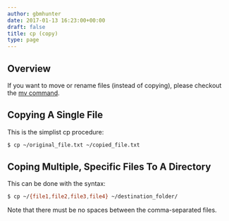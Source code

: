 ```yaml
---
author: gbmhunter
date: 2017-01-13 16:23:00+00:00
draft: false
title: cp (copy)
type: page
---
```


## Overview

If you want to move or rename files (instead of copying), please checkout the [mv command](/programming/operating-systems/linux/programs/mv-move).

## Copying A Single File

This is the simplist cp procedure:

```sh
$ cp ~/original_file.txt ~/copied_file.txt
```

## Coping Multiple, Specific Files To A Directory

This can be done with the syntax:

```sh    
$ cp ~/{file1,file2,file3,file4} ~/destination_folder/
```

Note that there must be no spaces between the comma-separated files.

